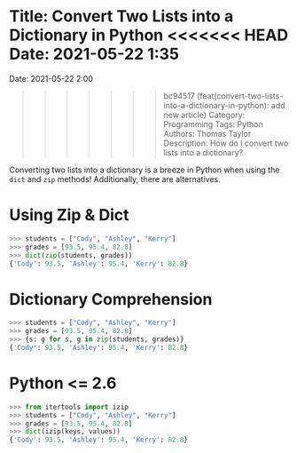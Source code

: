 Title: Convert Two Lists into a Dictionary in Python
<<<<<<< HEAD
Date: 2021-05-22 1:35
=======
Date: 2021-05-22 2:00
>>>>>>> bc94517 (feat(convert-two-lists-into-a-dictionary-in-python): add new article)
Category: Programming
Tags: Python
Authors: Thomas Taylor
Description: How do I convert two lists into a dictionary?

Converting two lists into a dictionary is a breeze in Python when using the `dict` and `zip` methods! Additionally, there are alternatives.

# Using Zip & Dict

```python
>>> students = ["Cody", "Ashley", "Kerry"]
>>> grades = [93.5, 95.4, 82.8]
>>> dict(zip(students, grades))
{'Cody': 93.5, 'Ashley': 95.4, 'Kerry': 82.8}
```

# Dictionary Comprehension

```python
>>> students = ["Cody", "Ashley", "Kerry"]
>>> grades = [93.5, 95.4, 82.8]
>>> {s: g for s, g in zip(students, grades)}
{'Cody': 93.5, 'Ashley': 95.4, 'Kerry': 82.8}
```

# Python <= 2.6

```python
>>> from itertools import izip
>>> students = ["Cody", "Ashley", "Kerry"]
>>> grades = [93.5, 95.4, 82.8]
>>> dict(izip(keys, values))
{'Cody': 93.5, 'Ashley': 95.4, 'Kerry': 82.8}
```